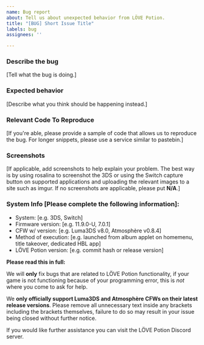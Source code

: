 ```yaml
---
name: Bug report
about: Tell us about unexpected behavior from LÖVE Potion.
title: "[BUG] Short Issue Title"
labels: bug
assignees: ''

---
```


### **Describe the bug**
[Tell what the bug is doing.]

### **Expected behavior**
[Describe what you think should be happening instead.]

### **Relevant Code To Reproduce**
[If you're able, please provide a sample of code that allows us to reproduce the bug. For longer snippets, please use a service similar to pastebin.]

### **Screenshots**
[If applicable, add screenshots to help explain your problem. The best way is by using rosalina to screenshot the 3DS or using the Switch capture button on supported applications and uploading the relevant images to a site such as imgur. If no screenshots are applicable, please put **N/A**.]

### **System Info [Please complete the following information]:**
 - System: [e.g. 3DS, Switch]
 - Firmware version: [e.g. 11.9.0-U, 7.0.1]
 - CFW w/ version: [e.g. Luma3DS v8.0, Atmosphère v0.8.4]
 - Method of execution: [e.g. launched from album applet on homemenu, title takeover, dedicated HBL app]
 - LÖVE Potion version: [e.g. commit hash or release version]

**Please read this in full:**

We will **only** fix bugs that are related to LÖVE Potion functionality, if your game is not functioning because of your programming error, this is _not_ where you come to ask for help.

We **only officially support Luma3DS and Atmosphère CFWs on their latest release versions**. Please remove all unnecessary text inside any brackets including the brackets themselves, failure to do so may result in your issue being closed without further notice.

If you would like further assistance you can visit the LÖVE Potion Discord server.
